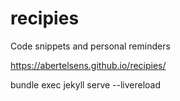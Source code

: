 # recipies
Code snippets and personal reminders

https://abertelsens.github.io/recipies/

bundle exec jekyll serve --livereload